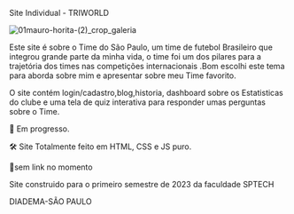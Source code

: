Site Individual - TRIWORLD 

![01mauro-horita-(2)_crop_galeria](https://github.com/miguelsilvag/TRIWORLD-projetoIndividual/assets/125837411/d736bcd7-8347-471c-844d-a4e55a8894c1)


Este site é sobre o Time do São Paulo, um time de futebol Brasileiro que integrou grande parte da minha vida, o time foi um dos pilares para a trajetória dos times nas competições internacionais .Bom escolhi este tema para aborda sobre mim e apresentar sobre meu Time favorito.


O site contém login/cadastro,blog,historia, dashboard sobre os Estatisticas do clube e uma tela de quiz interativa para responder umas perguntas sobre o Time.

📌 Em progresso.

🛠 Site Totalmente feito em HTML, CSS e JS puro.

🔗sem link no momento 

Site construido para o primeiro semestre de 2023 da faculdade SPTECH

DIADEMA-SÃO PAULO

